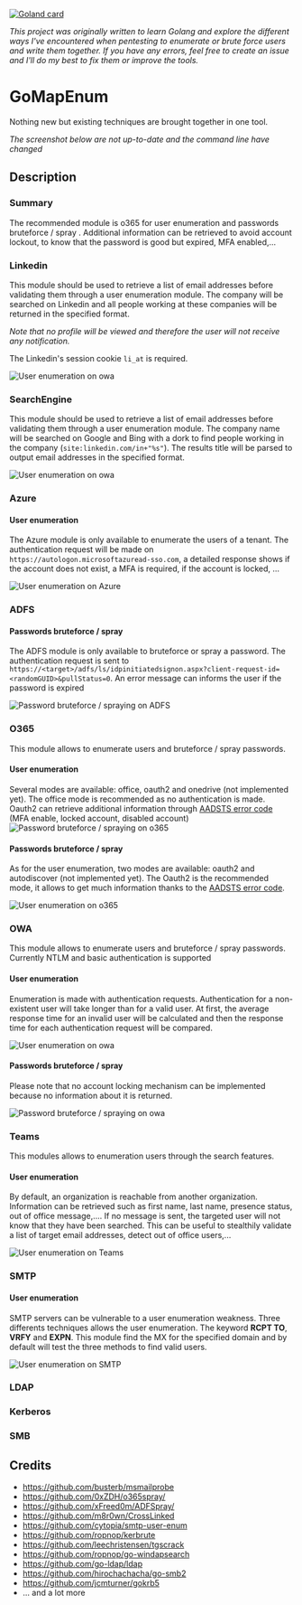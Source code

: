 [![Goland card](https://goreportcard.com/badge/github.com/nodauf/GoMapEnum)](https://goreportcard.com/report/github.com/nodauf/GoMapEnum)

_This project was originally written to learn Golang and explore the different ways I've encountered when pentesting to enumerate or brute force users and write them together. If you have any errors, feel free to create an issue and I'll do my best to fix them or improve the tools._
# GoMapEnum

Nothing new but existing techniques are brought together in one tool.

*The screenshot below are not up-to-date and the command line have changed*

## Description

### Summary
The recommended module is o365 for user enumeration and passwords bruteforce / spray . Additional information can be retrieved to avoid account lockout, to know that the password is good but expired, MFA enabled,...


### Linkedin
This module should be used to retrieve a list of email addresses before validating them through a user enumeration module.
The company will be searched on Linkedin and all people working at these companies will be returned in the specified format.

_Note that no profile will be viewed and therefore the user will not receive any notification._

The Linkedin's session cookie `li_at` is required.

![User enumeration on owa](./images/linkedin-gather.png)

### SearchEngine
This module should be used to retrieve a list of email addresses before validating them through a user enumeration module.
The company name will be searched on Google and Bing with a dork to find people working in the company (`site:linkedin.com/in+"%s"`). The results title will be parsed to output email addresses in the specified format.

![User enumeration on owa](./images/searchEngine-gather.png)

### Azure
#### User enumeration
The Azure module is only available to enumerate the users of a tenant. The authentication request will be made on `https://autologon.microsoftazuread-sso.com`, a detailed response shows if the account does not exist, a MFA is required, if the account is locked, ...

![User enumeration on Azure](./images/azure-UserEnum.png)


### ADFS
#### Passwords bruteforce / spray
The ADFS module is only available to bruteforce or spray a password. The authentication request is sent to `https://<target>/adfs/ls/idpinitiatedsignon.aspx?client-request-id=<randomGUID>&pullStatus=0`. An error message can informs the user if the password is expired

![Password bruteforce / spraying on ADFS](./images/adfs-brute.png)

### O365
This module allows to enumerate users and bruteforce / spray passwords. 

#### User enumeration
Several modes are available: office, oauth2 and onedrive (not implemented yet). The office mode is recommended as no authentication is made. Oauth2 can retrieve additional information through [AADSTS error code](https://docs.microsoft.com/en-us/azure/active-directory/develop/reference-aadsts-error-codes) (MFA enable, locked account, disabled account)
![Password bruteforce / spraying on o365](./images/o365-UserEnum.png)

#### Passwords bruteforce / spray
As for the user enumeration, two modes are available: oauth2 and autodiscover (not implemented yet). The Oauth2 is the recommended mode, it allows to get much information thanks to the [AADSTS error code](https://docs.microsoft.com/en-us/azure/active-directory/develop/reference-aadsts-error-codes).

![User enumeration on o365](./images/o365-brute.png)

### OWA
This module allows to enumerate users and bruteforce / spray passwords. 
Currently NTLM and basic authentication is supported

#### User enumeration
Enumeration is made with authentication requests. Authentication for a non-existent user will take longer than for a valid user. At first, the average response time for an invalid user will be calculated and then the response time for each authentication request will be compared.

![User enumeration on owa](./images/owa-UserEnum.png)

#### Passwords bruteforce / spray
Please note that no account locking mechanism can be implemented because no information about it is returned.

![Password bruteforce / spraying on owa](./images/owa-brute.png)

### Teams
This modules allows to enumeration users through the search features.

#### User enumeration
By default, an organization is reachable from another organization. Information can be retrieved such as first name, last name, presence status, out of office message,.... If no message is sent, the targeted user will not know that they have been searched. This can be useful to stealthily validate a list of target email addresses, detect out of office users,...

![User enumeration on Teams](./images/teams-UserEnum.png)

### SMTP

#### User enumeration

SMTP servers can be vulnerable to a user enumeration weakness. Three differents techniques allows the user enumeration. The keyword **RCPT TO**, **VRFY** and **EXPN**. This module find the MX for the specified domain and by default will test the three methods to find valid users.

![User enumeration on SMTP](./images/smtp-UserEnum.png)

### LDAP

### Kerberos

### SMB

## Credits
- https://github.com/busterb/msmailprobe
- https://github.com/0xZDH/o365spray/
- https://github.com/xFreed0m/ADFSpray/
- https://github.com/m8r0wn/CrossLinked
- https://github.com/cytopia/smtp-user-enum
- https://github.com/ropnop/kerbrute
- https://github.com/leechristensen/tgscrack
- https://github.com/ropnop/go-windapsearch
- https://github.com/go-ldap/ldap
- https://github.com/hirochachacha/go-smb2
- https://github.com/jcmturner/gokrb5
- ... and a lot more
